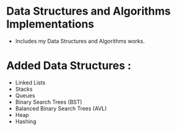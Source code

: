 # Data Structures and Algorithms Implementations
+ Includes my Data Structures and Algorithms works.

# Added Data Structures : 
+ Linked Lists
+ Stacks
+ Queues
+ Binary Search Trees (BST)
+ Balanced Binary Search Trees (AVL)
+ Heap
+ Hashing
